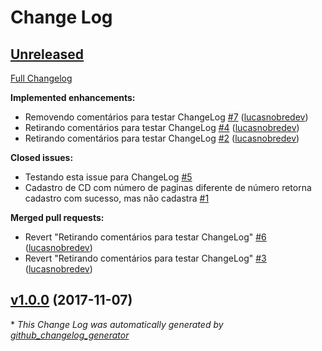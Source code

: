 # Change Log

## [Unreleased](https://github.com/lucasnobredev/colecaodemidias/tree/HEAD)

[Full Changelog](https://github.com/lucasnobredev/colecaodemidias/compare/v1.0.0...HEAD)

**Implemented enhancements:**

- Removendo comentários para testar ChangeLog [\#7](https://github.com/lucasnobredev/colecaodemidias/pull/7) ([lucasnobredev](https://github.com/lucasnobredev))
- Retirando comentários para testar ChangeLog [\#4](https://github.com/lucasnobredev/colecaodemidias/pull/4) ([lucasnobredev](https://github.com/lucasnobredev))
- Retirando comentários para testar ChangeLog [\#2](https://github.com/lucasnobredev/colecaodemidias/pull/2) ([lucasnobredev](https://github.com/lucasnobredev))

**Closed issues:**

- Testando esta issue para ChangeLog [\#5](https://github.com/lucasnobredev/colecaodemidias/issues/5)
- Cadastro de CD com número de paginas diferente de número retorna cadastro com sucesso, mas não cadastra [\#1](https://github.com/lucasnobredev/colecaodemidias/issues/1)

**Merged pull requests:**

- Revert "Retirando comentários para testar ChangeLog" [\#6](https://github.com/lucasnobredev/colecaodemidias/pull/6) ([lucasnobredev](https://github.com/lucasnobredev))
- Revert "Retirando comentários para testar ChangeLog" [\#3](https://github.com/lucasnobredev/colecaodemidias/pull/3) ([lucasnobredev](https://github.com/lucasnobredev))

## [v1.0.0](https://github.com/lucasnobredev/colecaodemidias/tree/v1.0.0) (2017-11-07)


\* *This Change Log was automatically generated by [github_changelog_generator](https://github.com/skywinder/Github-Changelog-Generator)*